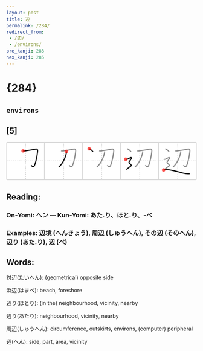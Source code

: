 ```yaml
---
layout: post
title: 辺
permalink: /284/
redirect_from:
 - /辺/
 - /environs/
pre_kanji: 283
nex_kanji: 285
---
```


# {284}

## `environs`

## [5]

<div class="stroke"><img src="../images/E8BEBA.png" /></div>

## Reading:

### On-Yomi: ヘン &mdash; Kun-Yomi: あた.り、ほと.り、-べ

### Examples: 辺境 (へんきょう), 周辺 (しゅうへん), その辺 (そのへん), 辺り (あた.り), 辺 (べ)

## Words:

対辺(たいへん): (geometrical) opposite side

浜辺(はまべ): beach, foreshore

辺り(ほとり): (in the) neighbourhood, vicinity, nearby

辺り(あたり): neighbourhood, vicinity, nearby

周辺(しゅうへん): circumference, outskirts, environs, (computer) peripheral

辺(へん): side, part, area, vicinity
